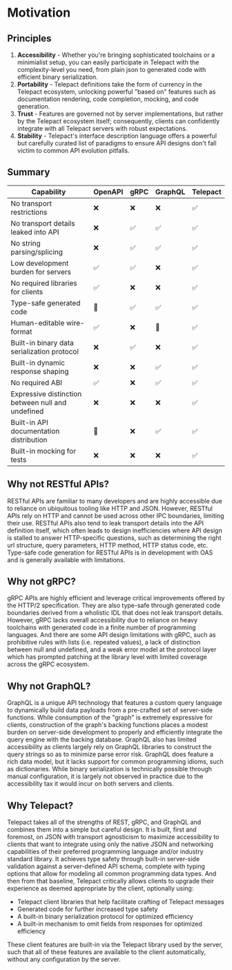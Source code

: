 # Motivation

## Principles

1. **Accessibility** - Whether you're bringing sophisticated toolchains or a
   minimialist setup, you can easily participate in Telepact with the
   complexity-level you need, from plain json to generated code with efficient
   binary serialization.
2. **Portability** - Telepact definitions take the form of currency in the
   Telepact ecosystem, unlocking powerful "based on" features such as
   documentation rendering, code completion, mocking, and code generation.
3. **Trust** - Features are governed not by server implementations, but rather
   by the Telepact ecosystem itself; consequently, clients can confidently
   integrate with all Telepact servers with robust expectations.
4. **Stability** - Telepact's interface description language offers a powerful
   but carefully curated list of paradigms to ensure API designs don't fall
   victim to common API evolution pitfalls.

## Summary

| Capability                                        | OpenAPI | gRPC | GraphQL | Telepact |
| ------------------------------------------------- | ------- | ---- | ------- | -------- |
| No transport restrictions                         | ❌      | ❌   | ❌      | ✅       |
| No transport details leaked into API              | ❌      | ✅   | ✅      | ✅       |
| No string parsing/splicing                        | ❌      | ✅   | ✅      | ✅       |
| Low development burden for servers                | ✅      | ✅   | ❌      | ✅       |
| No required libraries for clients                 | ✅      | ❌   | ❌      | ✅       |
| Type-safe generated code                          | 🤔      | ✅   | ✅      | ✅       |
| Human-editable wire-format                        | ✅      | ❌   | 🤔      | ✅       |
| Built-in binary data serialization protocol       | ❌      | ✅   | ❌      | ✅       |
| Built-in dynamic response shaping                 | ❌      | ❌   | ✅      | ✅       |
| No required ABI                                   | ✅      | ❌   | ✅      | ✅       |
| Expressive distinction between null and undefined | ❌      | ❌   | ❌      | ✅       |
| Built-in API documentation distribution           | 🤔      | ❌   | ✅      | ✅       |
| Built-in mocking for tests                        | ❌      | ❌   | ❌      | ✅       |

## Why not RESTful APIs?

RESTful APIs are familiar to many developers and are highly accessible due to
reliance on ubiquitous tooling like HTTP and JSON. However, RESTful APIs rely on
HTTP and cannot be used across other IPC boundaries, limiting their use. RESTful
APIs also tend to leak transport details into the API definition itself, which
often leads to design inefficiencies where API design is stalled to answer
HTTP-specific questions, such as determining the right url structure, query
parameters, HTTP method, HTTP status code, etc. Type-safe code generation for
RESTful APIs is in development with OAS and is generally available with
limitations.

## Why not gRPC?

gRPC APIs are highly efficient and leverage critical improvements offered by the
HTTP/2 specification. They are also type-safe through generated code boundaries
derived from a wholistic IDL that does not leak transport details. However, gRPC
lacks overall accessibility due to reliance on heavy toolchains with generated
code in a finite number of programming languages. And there are some API design
limitations with gRPC, such as prohibitive rules with lists (i.e. repeated
values), a lack of distinction between null and undefined, and a weak error
model at the protocol layer which has prompted patching at the library level
with limited coverage across the gRPC ecosystem.

## Why not GraphQL?

GraphQL is a unique API technology that features a custom query language to
dynamically build data payloads from a pre-crafted set of server-side functions.
While consumption of the "graph" is extremely expressive for clients,
construction of the graph's backing functions places a modest burden on
server-side development to properly and efficiently integrate the query engine
with the backing database. GraphQL also has limited accessibility as clients
largely rely on GraphQL libraries to construct the query strings so as to
minimize parse error risk. GraphQL does feature a rich data model, but it lacks
support for common programming idioms, such as dictionaries. While binary
serialization is technically possible through manual configuration, it is
largely not observed in practice due to the accessibility tax it would incur on
both servers and clients.

## Why Telepact?

Telepact takes all of the strengths of REST, gRPC, and GraphQL and combines them
into a simple but careful design. It is built, first and foremost, on JSON with
transport agnosticism to maximize accessibility to clients that want to
integrate using only the native JSON and networking capabilities of their
preferred programming language and/or industry standard library. It achieves
type safety through built-in server-side validation against a server-defined API
schema, complete with typing options that allow for modeling all common
programming data types. And then from that baseline, Telepact critically allows
clients to upgrade their experience as deemed appropriate by the client,
optionally using:

-   Telepact client libraries that help facilitate crafting of Telepact messages
-   Generated code for further increased type safety
-   A built-in binary serialization protocol for optimized efficiency
-   A built-in mechanism to omit fields from responses for optimized efficiency

These client features are built-in via the Telepact library used by the server,
such that all of these features are available to the client automatically,
without any configuration by the server.
